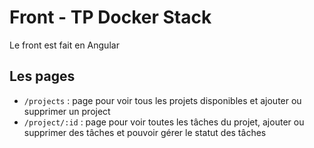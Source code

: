 # Front - TP Docker Stack 

Le front est fait en Angular 

## Les pages
- `/projects` : page pour voir tous les projets disponibles et ajouter ou supprimer un project
- `/project/:id` : page pour voir toutes les tâches du projet, ajouter ou supprimer des tâches et pouvoir gérer le statut des tâches
